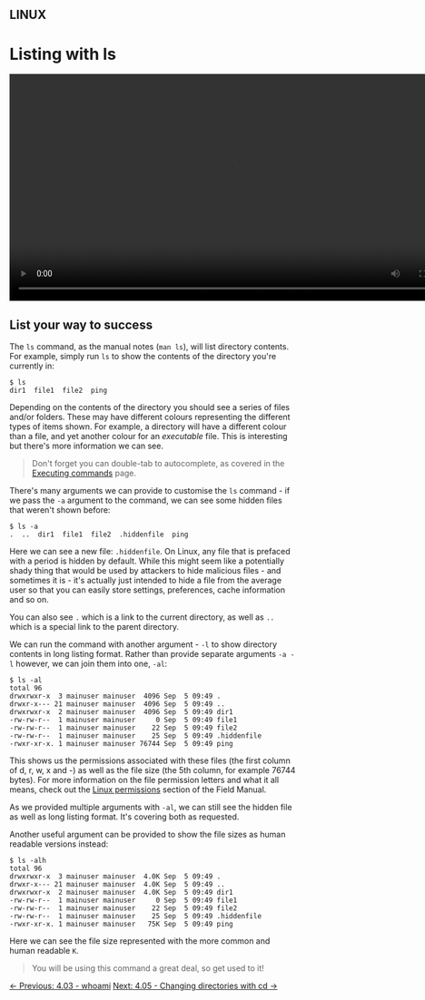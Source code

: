 ## LINUX

# Listing with ls

<div align="center">
  <video src="https://github.com/alphyos/CyberStart-2023/assets/108233076/026dc491-692b-4f93-bd13-e980db03f594" width="800" />
</div>

## List your way to success

The `ls` command, as the manual notes (`man ls`), will list directory contents. For example, simply run `ls` to show the contents of the directory you're currently in:

```console
$ ls
dir1  file1  file2  ping
```

Depending on the contents of the directory you should see a series of
 files and/or folders. These may have different colours representing the
 different types of items shown. For example, a directory will have a
different colour than a file, and yet another colour for an *executable* file. This is interesting but there's more information we can see.

> Don't forget you can double-tab to autocomplete, as covered in the [Executing commands](https://play.cyberstart.com/field-manual/8fb65a2c-d7eb-11eb-86fb-0242ac140009) page.

There's many arguments we can provide to customise the `ls` command - if we pass the `-a` argument to the command, we can see some hidden files that weren't shown before:

```console
$ ls -a
.  ..  dir1  file1  file2  .hiddenfile  ping
```

Here we can see a new file: `.hiddenfile`. On Linux, any
file that is prefaced with a period is hidden by default. While this
might seem like a potentially shady thing that would be used by
attackers to hide malicious files - and sometimes it is - it's actually
just intended to hide a file from the average user so that you can
easily store settings, preferences, cache information and so on.

You can also see `.` which is a link to the current directory, as well as `..` which is a special link to the parent directory.

We can run the command with another argument - `-l` to show directory contents in long listing format. Rather than provide separate arguments `-a -l` however, we can join them into one, `-al`:

```console
$ ls -al
total 96
drwxrwxr-x  3 mainuser mainuser  4096 Sep  5 09:49 .
drwxr-x--- 21 mainuser mainuser  4096 Sep  5 09:49 ..
drwxrwxr-x  2 mainuser mainuser  4096 Sep  5 09:49 dir1
-rw-rw-r--  1 mainuser mainuser     0 Sep  5 09:49 file1
-rw-rw-r--  1 mainuser mainuser    22 Sep  5 09:49 file2
-rw-rw-r--  1 mainuser mainuser    25 Sep  5 09:49 .hiddenfile
-rwxr-xr-x. 1 mainuser mainuser 76744 Sep  5 09:49 ping
```

This shows us the permissions associated with these files (the first
column of d, r, w, x and -) as well as the file size (the 5th column,
for example 76744 bytes). For more information on the file permission
letters and what it all means, check out the [Linux permissions](https://play.cyberstart.com/field-manual/8fbbbdf0-d7eb-11eb-9d1f-0242ac140009) section of the Field Manual.

As we provided multiple arguments with `-al`, we can still see the hidden file as well as long listing format. It's covering both as requested.

Another useful argument can be provided to show the file sizes as human readable versions instead:

```console
$ ls -alh
total 96
drwxrwxr-x  3 mainuser mainuser  4.0K Sep  5 09:49 .
drwxr-x--- 21 mainuser mainuser  4.0K Sep  5 09:49 ..
drwxrwxr-x  2 mainuser mainuser  4.0K Sep  5 09:49 dir1
-rw-rw-r--  1 mainuser mainuser     0 Sep  5 09:49 file1
-rw-rw-r--  1 mainuser mainuser    22 Sep  5 09:49 file2
-rw-rw-r--  1 mainuser mainuser    25 Sep  5 09:49 .hiddenfile
-rwxr-xr-x. 1 mainuser mainuser   75K Sep  5 09:49 ping
```

Here we can see the file size represented with the more common and human readable `K`.

> You will be using this command a great deal, so get used to it!

[← Previous: 4.03 - whoami](https://play.cyberstart.com/field-manual/8fb7707e-d7eb-11eb-ad95-0242ac140009)
[Next: 4.05 - Changing directories with cd →](https://play.cyberstart.com/field-manual/8fb97a90-d7eb-11eb-9f69-0242ac140009)

